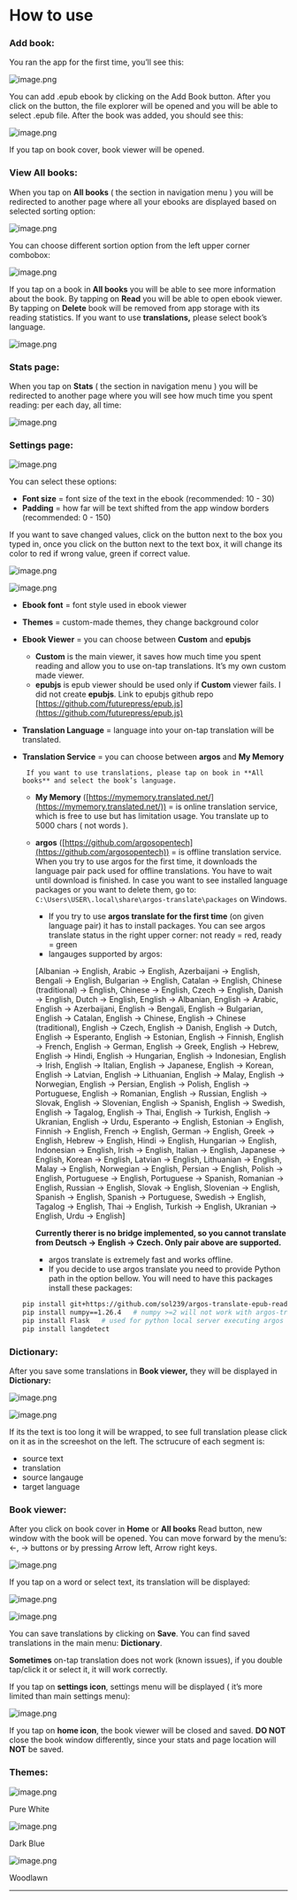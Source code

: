 # How to use

### Add book:

You ran the app for the first time, you’ll see this:

![image.png](How%20to%20use%20e1003039613b42e8823410165924bdd5/image.png)

You can add .epub ebook by clicking on the Add Book button. After you click on the button, the file explorer will be opened and you will be able to select .epub file. After the book was added, you should see this:

![image.png](How%20to%20use%20e1003039613b42e8823410165924bdd5/image%201.png)

If you tap on book cover, book viewer will be opened.

### View All books:

When you tap on **All books** ( the section in navigation menu ) you will be redirected to another page where all your ebooks are displayed based on selected sorting option:

![image.png](How%20to%20use%20e1003039613b42e8823410165924bdd5/image%202.png)

You can choose different sortion option from the left upper corner combobox:

![image.png](How%20to%20use%20e1003039613b42e8823410165924bdd5/image%203.png)

If you tap on a book in **All books** you will be able to see more information about the book. By tapping on **Read** you will be able to open ebook viewer. By tapping on **Delete** book will be removed from app storage with its reading statistics. If you want to use **translations,** please select book’s language.

![image.png](How%20to%20use%20e1003039613b42e8823410165924bdd5/image%204.png)

### Stats page:

When you tap on **Stats** ( the section in navigation menu ) you will be redirected to another page where you will see how much time you spent reading: per each day, all time:

![image.png](How%20to%20use%20e1003039613b42e8823410165924bdd5/image%205.png)

### Settings page:

![image.png](How%20to%20use%20e1003039613b42e8823410165924bdd5/image%206.png)

You can select these options:

- **Font size** = font size of the text in the ebook (recommended: 10 - 30)
- **Padding** = how far will be text shifted from the app window borders (recommended: 0 - 150)

If you want to save changed values, click on the button next to the box you typed in, once you click on the button next to the text box, it will change its color to red if wrong value, green if correct value.

![image.png](How%20to%20use%20e1003039613b42e8823410165924bdd5/image%207.png)

![image.png](How%20to%20use%20e1003039613b42e8823410165924bdd5/image%208.png)

- **Ebook font** = font style used in ebook viewer
- **Themes** = custom-made themes, they change background color
- **Ebook Viewer** = you can choose between **Custom** and **epubjs**
    - **Custom** is the main viewer, it saves how much time you spent reading and allow you to use on-tap translations. It’s my own custom made viewer.
    - **epubjs** is epub viewer should be used only if **Custom** viewer fails. I did not create **epubjs**. Link to epubjs github repo [https://github.com/futurepress/epub.js](https://github.com/futurepress/epub.js)
- **Translation Language**  = language into your on-tap translation will be translated.
- **Translation Service** = you can choose between **argos** and **My Memory**
    
       If you want to use translations, please tap on book in **All books** and select the book’s language.
    
    - **My Memory** ([https://mymemory.translated.net/](https://mymemory.translated.net/)) = is online translation service, which is free to use but has limitation usage. You translate up to 5000 chars ( not words ).
    - **argos** ([https://github.com/argosopentech](https://github.com/argosopentech)) = is offline translation service. When you try to use argos for the first time, it downloads the language pair pack used for offline translations. You have to wait until download is finished. In case you want to see installed language packages or you want to delete them, go to: `C:\Users\USER\.local\share\argos-translate\packages` on Windows.
        - If you try to use **argos translate for the first time** (on given language pair) it has to install packages. You can see argos translate status in the right upper corner: not ready = red, ready = green
        - langauges supported by argos:
        
        [Albanian -> English, Arabic -> English, Azerbaijani -> English, Bengali -> English, Bulgarian -> English, Catalan -> English, Chinese (traditional) -> English, Chinese -> English, Czech -> English, Danish -> English, Dutch -> English, English -> Albanian, English -> Arabic, English -> Azerbaijani, English -> Bengali, English -> Bulgarian, English -> Catalan, English -> Chinese, English -> Chinese (traditional), English -> Czech, English -> Danish, English -> Dutch, English -> Esperanto, English -> Estonian, English -> Finnish, English -> French, English -> German, English -> Greek, English -> Hebrew, English -> Hindi, English -> Hungarian, English -> Indonesian, English -> Irish, English -> Italian, English -> Japanese, English -> Korean, English -> Latvian, English -> Lithuanian, English -> Malay, English -> Norwegian, English -> Persian, English -> Polish, English -> Portuguese, English -> Romanian, English -> Russian, English -> Slovak, English -> Slovenian, English -> Spanish, English -> Swedish, English -> Tagalog, English -> Thai, English -> Turkish, English -> Ukranian, English -> Urdu, Esperanto -> English, Estonian -> English, Finnish -> English, French -> English, German -> English, Greek -> English, Hebrew -> English, Hindi -> English, Hungarian -> English, Indonesian -> English, Irish -> English, Italian -> English, Japanese -> English, Korean -> English, Latvian -> English, Lithuanian -> English, Malay -> English, Norwegian -> English, Persian -> English, Polish -> English, Portuguese -> English, Portuguese -> Spanish, Romanian -> English, Russian -> English, Slovak -> English, Slovenian -> English, Spanish -> English, Spanish -> Portuguese, Swedish -> English, Tagalog -> English, Thai -> English, Turkish -> English, Ukranian -> English, Urdu -> English]
        
        **Currently therer is no bridge implemented, so you cannot translate from Deutsch → English → Czech. Only pair above are supported.**
        
        - argos translate is extremely fast and works offline.
        - If you decide to use argos translate you need to provide Python path in the option bellow.  You will need to have this packages install these packages:
    
    ```bash
    pip install git+https://github.com/sol239/argos-translate-epub-reader.git
    pip install numpy==1.26.4   # numpy >=2 will not work with argos-translate
    pip install Flask   # used for python local server executing argos translations offline
    pip install langdetect
    ```
    

### Dictionary:

After you save some translations in **Book viewer,** they will be displayed in **Dictionary:**

![image.png](How%20to%20use%20e1003039613b42e8823410165924bdd5/image%209.png)

![image.png](How%20to%20use%20e1003039613b42e8823410165924bdd5/image%2010.png)

If its the text is too long it will be wrapped, to see full translation please click on it as in the screeshot on the left. The sctrucure of each segment is:

- source text
- translation
- source langauge
- target language

### Book viewer:

After you click on book cover in **Home** or **All books** Read button, new window with the book will be opened. You can move forward by the menu’s:  ←, → buttons or by pressing Arrow left, Arrow right keys. 

![image.png](How%20to%20use%20e1003039613b42e8823410165924bdd5/image%2011.png)

If you tap on a word or select text, its translation will be displayed:

![image.png](How%20to%20use%20e1003039613b42e8823410165924bdd5/image%2012.png)

![image.png](How%20to%20use%20e1003039613b42e8823410165924bdd5/image%2013.png)

You can save translations by clicking on **Save**. You can find saved translations in the main menu: **Dictionary**. 

**Sometimes** on-tap translation does not work (known issues), if you double tap/click it or select it, it will work correctly. 

If you tap on **settings icon**, settings menu will be displayed ( it’s more limited than main settings menu):

![image.png](How%20to%20use%20e1003039613b42e8823410165924bdd5/image%2014.png)

If you tap on **home icon**, the book viewer will be closed and saved. **DO NOT** close the book window differently, since your stats and page location will **NOT** be saved.

### Themes:

![image.png](How%20to%20use%20e1003039613b42e8823410165924bdd5/image%2015.png)

Pure White

![image.png](How%20to%20use%20e1003039613b42e8823410165924bdd5/da69a2cd-fe5e-4d78-b563-960af6420840.png)

Dark Blue

![image.png](How%20to%20use%20e1003039613b42e8823410165924bdd5/image%2016.png)

Woodlawn

---